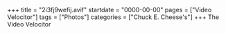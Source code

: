 +++
title = "2i3fj9wefij.avif"
startdate = "0000-00-00"
pages = ["Video Velocitor"]
tags = ["Photos"]
categories = ["Chuck E. Cheese's"]
+++
The Video Velocitor
